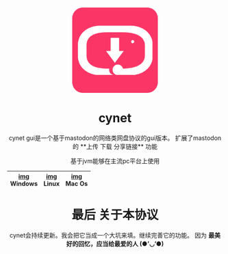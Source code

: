<p align="center">
  <a href="http://ant.design">
    <img width="200" src="https://github.com/hiufebhe7/cynet_javafxgui/blob/master/image/256.png">
  </a>
</p>

<h1 align="center">cynet</h1>

<div align="center">
cynet gui是一个基于mastodon的网络类网盘协议的gui版本。
扩展了mastodon的 **上传 下载 分享链接** 功能  

基于jvm能够在主流pc平台上使用


| [img](https://img.shields.io/badge/language-swift-brightgreen.svg?style=plastic)<br>Windows | [img](https://img.shields.io/badge/language-swift-brightgreen.svg?style=plastic)<br>Linux  | [img](https://img.shields.io/badge/language-swift-brightgreen.svg?style=plastic)<br>Mac Os  |
| --- | --- | --- | 

# 最后 关于本协议

cynet会持续更新。我会把它当成一个大坑来填。继续完善它的功能。
因为 **最美好的回忆，应当给最爱的人 (●’◡’●)**